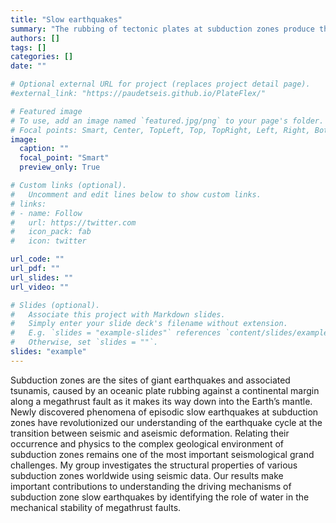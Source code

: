 ```yaml
---
title: "Slow earthquakes"
summary: "The rubbing of tectonic plates at subduction zones produce the largest and most lethal earthquakes. Our group studies the geological environment where these earthquakes occur using seismic imaging methods."
authors: []
tags: []
categories: []
date: ""

# Optional external URL for project (replaces project detail page).
#external_link: "https://paudetseis.github.io/PlateFlex/"

# Featured image
# To use, add an image named `featured.jpg/png` to your page's folder.
# Focal points: Smart, Center, TopLeft, Top, TopRight, Left, Right, BottomLeft, Bottom, BottomRight.
image:
  caption: ""
  focal_point: "Smart"
  preview_only: True

# Custom links (optional).
#   Uncomment and edit lines below to show custom links.
# links:
# - name: Follow
#   url: https://twitter.com
#   icon_pack: fab
#   icon: twitter

url_code: ""
url_pdf: ""
url_slides: ""
url_video: ""

# Slides (optional).
#   Associate this project with Markdown slides.
#   Simply enter your slide deck's filename without extension.
#   E.g. `slides = "example-slides"` references `content/slides/example-slides.md`.
#   Otherwise, set `slides = ""`.
slides: "example"
---
```

Subduction zones are the sites of giant earthquakes and associated tsunamis, caused by an oceanic plate rubbing against a continental margin along a megathrust fault as it makes its way down into the Earth’s mantle. Newly discovered phenomena of episodic slow earthquakes at subduction zones have revolutionized our understanding of the earthquake cycle at the transition between seismic and aseismic deformation. Relating their occurrence and physics to the complex geological environment of subduction zones remains one of the most important seismological grand challenges. My group investigates the structural properties of various subduction zones worldwide using seismic data. Our results make important contributions to understanding the driving mechanisms of subduction zone slow earthquakes by identifying the role of water in the mechanical stability of megathrust faults. 